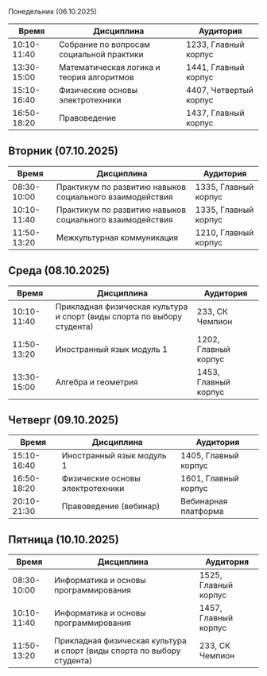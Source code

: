 
 Понедельник (06.10.2025)

| Время       | Дисциплина                               | Аудитория               |
| ----------- | ---------------------------------------- | ----------------------- |
| 10:10-11:40 | Собрание по вопросам социальной практики | 1233, Главный корпус    |
| 13:30-15:00 | Математическая логика и теория алгоритмов | 1441, Главный корпус    |
| 15:10-16:40 | Физические основы электротехники         | 4407, Четвертый корпус  |
| 16:50-18:20 | Правоведение                             | 1437, Главный корпус    |

## Вторник (07.10.2025)

| Время       | Дисциплина                                      | Аудитория            |
| ----------- | ----------------------------------------------- | -------------------- |
| 08:30-10:00 | Практикум по развитию навыков социального взаимодействия | 1335, Главный корпус |
| 10:10-11:40 | Практикум по развитию навыков социального взаимодействия | 1335, Главный корпус |
| 11:50-13:20 | Межкультурная коммуникация                      | 1210, Главный корпус |

## Среда (08.10.2025)

| Время       | Дисциплина                                                                                             | Аудитория         |
| ----------- | ------------------------------------------------------------------------------------------------------ | ----------------- |
| 10:10-11:40 | Прикладная физическая культура и спорт (виды спорта по выбору студента) | 233, СК Чемпион   |
| 11:50-13:20 | Иностранный язык модуль 1                                                                              | 1202, Главный корпус |
| 13:30-15:00 | Алгебра и геометрия                                                                                    | 1453, Главный корпус |

## Четверг (09.10.2025)

| Время       | Дисциплина                           | Аудитория               |
| ----------- | ------------------------------------ | ----------------------- |
| 15:10-16:40 | Иностранный язык модуль 1            | 1405, Главный корпус    |
| 16:50-18:20 | Физические основы электротехники     | 1601, Главный корпус    |
| 20:10-21:30 | Правоведение (вебинар)               | Вебинарная платформа    |

## Пятница (10.10.2025)

| Время       | Дисциплина                           | Аудитория               |
| ----------- | ------------------------------------ | ----------------------- |
| 08:30-10:00 | Информатика и основы программирования | 1525, Главный корпус    |
| 10:10-11:40 | Информатика и основы программирования | 1457, Главный корпус    |
| 11:50-13:20 | Прикладная физическая культура и спорт (виды спорта по выбору студента) | 233, СК Чемпион |

